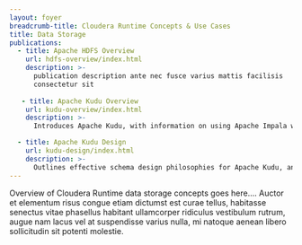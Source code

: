 ```yaml
---
layout: foyer
breadcrumb-title: Cloudera Runtime Concepts & Use Cases
title: Data Storage
publications:
  - title: Apache HDFS Overview
    url: hdfs-overview/index.html
    description: >-
      publication description ante nec fusce varius mattis facilisis
      consectetur sit
      
   - title: Apache Kudu Overview
    url: kudu-overview/index.html
    description: >-
      Introduces Apache Kudu, with information on using Apache Impala with Kudu, Kudu concepts, architecture, and usage limitations.

  - title: Apache Kudu Design
    url: kudu-design/index.html
    description: >-
      Outlines effective schema design philosophies for Apache Kudu, and how they differ from approaches used for traditional relational database schemas
---
```

Overview of Cloudera Runtime data storage concepts goes here.... Auctor
et elementum risus congue etiam dictumst est curae tellus, habitasse
senectus vitae phasellus habitant ullamcorper ridiculus vestibulum
rutrum, augue nam lacus vel at suspendisse varius nulla, mi natoque
aenean libero sollicitudin sit potenti molestie.
